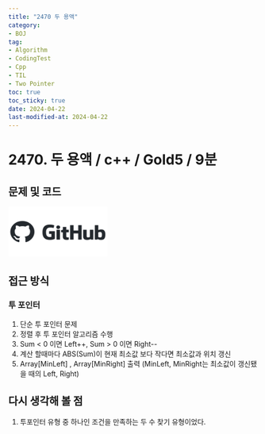 ```yaml
---
title: "2470 두 용액"
category:
- BOJ
tag:
- Algorithm
- CodingTest
- Cpp
- TIL
- Two Pointer
toc: true
toc_sticky: true
date: 2024-04-22
last-modified-at: 2024-04-22
---
```


# 2470. 두 용액 / c++ / Gold5 / 9분

## 문제 및 코드

[<img src="https://github.com/Sho1007/sho1007.github.io/blob/main/assets/images/github-logo-vector.png?raw=true" width="200" height="100"/>](https://github.com/Sho1007/Algorithm/tree/main/%EB%B0%B1%EC%A4%80/Gold/2470.%E2%80%85%EB%91%90%E2%80%85%EC%9A%A9%EC%95%A1)

## 접근 방식
### 투 포인터
1. 단순 투 포인터 문제
2. 정렬 후 투 포인터 알고리즘 수행
3. Sum < 0 이면 Left++, Sum > 0 이면 Right--
4. 계산 할때마다 ABS(Sum)이 현재 최소값 보다 작다면 최소값과 위치 갱신
5. Array[MinLeft] , Array[MinRight] 출력 (MinLeft, MinRight는 최소값이 갱신됐을 때의 Left, Right)



## 다시 생각해 볼 점
1. 투포인터 유형 중 하나인 조건을 만족하는 두 수 찾기 유형이었다.
